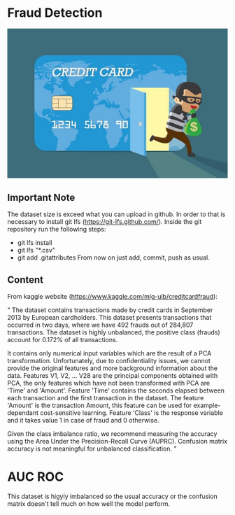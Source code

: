 # Fraud Detection

![](/Images/fraud-credit-card.jpg)

## Important Note

The dataset size is exceed what you can upload in github.
In order to that is necessary to install git lfs (https://git-lfs.github.com/).
Inside the git repository run the following steps:
- git lfs install
- git lfs "*.csv"
- git add .gitattributes
From now on just add, commit, push as usual.

## Content

From kaggle website (https://www.kaggle.com/mlg-ulb/creditcardfraud):

"
The dataset contains transactions made by credit cards in September 2013 by European cardholders.
This dataset presents transactions that occurred in two days, where we have 492 frauds out of 284,807 transactions. The dataset is highly unbalanced, the positive class (frauds) account for 0.172% of all transactions.

It contains only numerical input variables which are the result of a PCA transformation. Unfortunately, due to confidentiality issues, we cannot provide the original features and more background information about the data. Features V1, V2, … V28 are the principal components obtained with PCA, the only features which have not been transformed with PCA are 'Time' and 'Amount'. Feature 'Time' contains the seconds elapsed between each transaction and the first transaction in the dataset. The feature 'Amount' is the transaction Amount, this feature can be used for example-dependant cost-sensitive learning. Feature 'Class' is the response variable and it takes value 1 in case of fraud and 0 otherwise.

Given the class imbalance ratio, we recommend measuring the accuracy using the Area Under the Precision-Recall Curve (AUPRC). Confusion matrix accuracy is not meaningful for unbalanced classification. "

# AUC ROC 

This dataset is higyly imbalanced so the usual accuracy or the confusion matrix doesn't tell much on how well the model perform.




